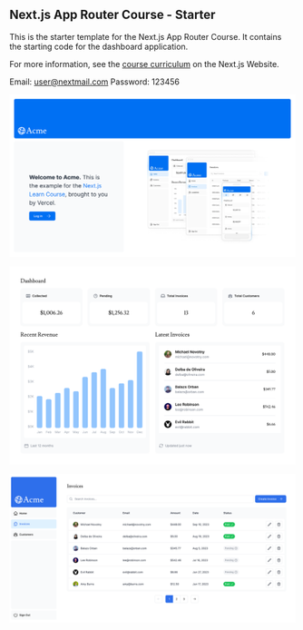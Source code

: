 ## Next.js App Router Course - Starter

This is the starter template for the Next.js App Router Course. It contains the starting code for the dashboard application.

For more information, see the [course curriculum](https://nextjs.org/learn) on the Next.js Website.


Email: user@nextmail.com
Password: 123456


![alt text for screen readers](/resources/Screenshot_2024-07-05_1.png 'Screen1')

![alt text for screen readers](/resources/Screenshot_2024-07-05_2.png 'Screen1')

![alt text for screen readers](/resources/Screenshot_2024-07-05_3.png 'Screen1')